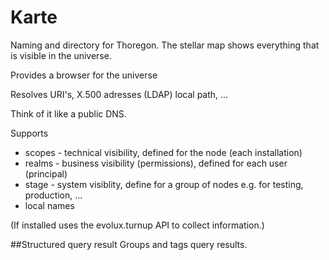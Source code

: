 Karte
=====

Naming and directory for Thoregon. The stellar map shows everything that is visible in the universe.

Provides a browser for the universe

Resolves URI's, X.500 adresses (LDAP) local path, ...

Think of it like a public DNS.

Supports 
- scopes - technical visibility, defined for the node (each installation)
- realms - business visibility (permissions), defined for each user (principal)
- stage  - system visiblity, define for a group of nodes e.g. for testing, production, ...
- local names

(If installed uses the evolux.turnup API to collect information.)

##Structured query result
Groups and tags query results. 
